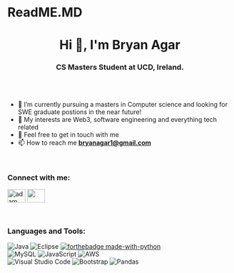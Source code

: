 # ReadME.MD

<h1 align="center">Hi 👋, I'm Bryan Agar</h1>
<h3 align="center">CS Masters Student at UCD, Ireland.</h3>

<br>

<br>


- 🌱 I’m currently pursuing a masters in Computer science and looking for SWE graduate postions in the near future!
- 🤔 My interests are Web3, software engineering and everything tech related
- 💬 Feel free to get in touch with me
- 📫 How to reach me **bryanagar1@gmail.com**


<br>

<h3 align="left">Connect with me:</h3>
<p align="left">
  <a href="https://www.linkedin.com/in/bryanagar/" target="blank"><img align="center"
      src="https://raw.githubusercontent.com/rahuldkjain/github-profile-readme-generator/master/src/images/icons/Social/linked-in-alt.svg"
      alt="adam pithewan" height="30" width="40" /></a>
  <a href="https://instagram.com/Bryanagar" target="blank"><img align="center"
      src="https://raw.githubusercontent.com/rahuldkjain/github-profile-readme-generator/master/src/images/icons/Social/instagram.svg"
      height="30" width="40" /></a>
</p>

<br>

<h3 align="left">Languages and Tools:</h3>

![Java](https://img.shields.io/badge/java-%23ED8B00.svg?style=for-the-badge&logo=java&logoColor=white)
![Eclipse](https://img.shields.io/badge/Eclipse-FE7A16.svg?style=for-the-badge&logo=Eclipse&logoColor=white)
[![forthebadge made-with-python](https://img.shields.io/badge/Python-FFD43B?style=for-the-badge&logo=python&logoColor=blue)](https://www.python.org/)<br>
![MySQL](https://img.shields.io/badge/mysql-%2300f.svg?style=for-the-badge&logo=mysql&logoColor=white)
![JavaScript](https://img.shields.io/badge/javascript-%23323330.svg?style=for-the-badge&logo=javascript&logoColor=%23F7DF1E)
![AWS](https://img.shields.io/badge/AWS-%23FF9900.svg?style=for-the-badge&logo=amazon-aws&logoColor=white)
<br>
![Visual Studio Code](https://img.shields.io/badge/Visual%20Studio%20Code-0078d7.svg?style=for-the-badge&logo=visual-studio-code&logoColor=white)
![Bootstrap](https://img.shields.io/badge/bootstrap-%23563D7C.svg?style=for-the-badge&logo=bootstrap&logoColor=white)
![Pandas](https://img.shields.io/badge/pandas-%23150458.svg?style=for-the-badge&logo=pandas&logoColor=white)
<br>

